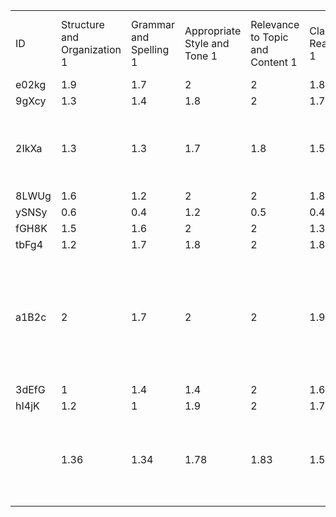 | | | | | | | | | | | | | | |
|-|-|-|-|-|-|-|-|-|-|-|-|-|-|
|ID|Structure and Organization 1|Grammar and Spelling 1|Appropriate Style and Tone 1|Relevance to Topic and Content 1|Clarity and Readability 1|Sum 1|Structure and Organization 2|Grammar and Spelling 2|Appropriate Style and Tone 2|Relevance to Topic and Content 2|Clarity and Readability 2|Sum 2|Was the second text generated by ChatGPT an improvement?|
|e02kg|1.9|1.7|2|2|1.8|9.4|2|2|2|2|2|10|Yes|
|9gXcy|1.3|1.4|1.8|2|1.7|8.2|1.8|2|1.8|2|2|9.6|Yes|
|2IkXa|1.3|1.3|1.7|1.8|1.5|7.6|2|2|2|2|2|10|Yes, he didn’t write a complete letter; they only provided the subject.|
|8LWUg|1.6|1.2|2|2|1.8|8.6|2|1.7|2|2|2|9.7|Yes|
|ySNSy|0.6|0.4|1.2|0.5|0.4|3.1|2|2|2|2|2|10|Yes|
|fGH8K|1.5|1.6|2|2|1.3|8.4|2|2|2|2|2|10|Yes|
|tbFg4|1.2|1.7|1.8|2|1.8|8.5|2|2|1.5|2|2|9.5|Yes|
|a1B2c|2|1.7|2|2|1.9|9.6|2|2|1.4|2|2|9.4|No, ChatGPT adjusted the friendly tone to be slightly more formal, likely drawing inspiration from the author's original text.|
|3dEfG|1|1.4|1.4|2|1.6|7.4|2|2|2|2|2|10|Yes|
|hI4jK|1.2|1|1.9|2|1.7|7.8|1.3|1.7|2|2|2|9|Yes|
| |1.36|1.34|1.78|1.83|1.55|7.86|1.91|1.94|1.87|2|2|9.72|Based on the averages, it’s clear that ChatGPT demonstrates significant effectiveness.|
